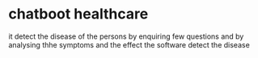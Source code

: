 # chatboot healthcare
 it detect the disease of the persons by enquiring few questions and by analysing thhe symptoms and the effect the software detect the disease
